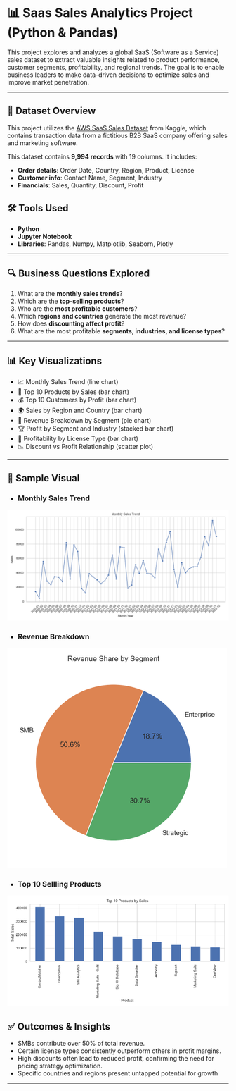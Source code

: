 # 📊 Saas Sales Analytics Project (Python & Pandas)

This project explores and analyzes a global SaaS (Software as a Service) sales dataset to extract valuable insights related to product performance, customer segments, profitability, and regional trends. The goal is to enable business leaders to make data-driven decisions to optimize sales and improve market penetration.

---

## 📁 Dataset Overview

This project utilizes the [AWS SaaS Sales Dataset](https://www.kaggle.com/datasets/nnthanh101/aws-saas-sales) from Kaggle, which contains transaction data from a fictitious B2B SaaS company offering sales and marketing software.

This dataset contains **9,994 records** with 19 columns. It includes:

- **Order details**: Order Date, Country, Region, Product, License
- **Customer info**: Contact Name, Segment, Industry
- **Financials**: Sales, Quantity, Discount, Profit

## 🛠️ Tools Used

- **Python**
- **Jupyter Notebook**
- **Libraries**: Pandas, Numpy, Matplotlib, Seaborn, Plotly

---

## 🔍 Business Questions Explored

1. What are the **monthly sales trends**?
2. Which are the **top-selling products**?
3. Who are the **most profitable customers**?
4. Which **regions and countries** generate the most revenue?
5. How does **discounting affect profit**?
6. What are the most profitable **segments, industries, and license types**?

---

## 📊 Key Visualizations

- 📈 Monthly Sales Trend (line chart)
- 🥇 Top 10 Products by Sales (bar chart)
- 💰 Top 10 Customers by Profit (bar chart)
- 🌍 Sales by Region and Country (bar chart)
- 🎯 Revenue Breakdown by Segment (pie chart)
- 🏆 Profit by Segment and Industry (stacked bar chart)
- 🧾 Profitability by License Type (bar chart)
- 📉 Discount vs Profit Relationship (scatter plot)

---

## 📌 Sample Visual

- ### Monthly Sales Trend
![Monthly Sales Trend](https://github.com/Mahesh-011/Saas_sales_analysis/blob/main/Images/Monthly_sales_trend.png?raw=true)

- ### Revenue Breakdown
![Revenue Breakdown](https://github.com/Mahesh-011/Saas_sales_analysis/blob/main/Images/Revenue_breakdown.png?raw=true)

- ### Top 10 Sellling Products
![Top Selling Products](https://github.com/Mahesh-011/Saas_sales_analysis/blob/main/Images/Top_Selling_Products.png?raw=true)

## ✅ Outcomes & Insights

- SMBs contribute over 50% of total revenue.
- Certain license types consistently outperform others in profit margins.
- High discounts often lead to reduced profit, confirming the need for pricing strategy optimization.
- Specific countries and regions present untapped potential for growth

---

